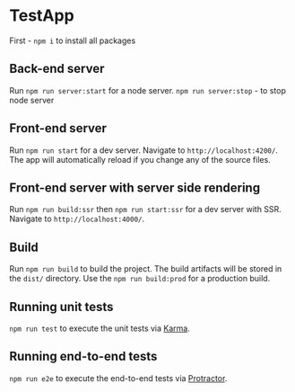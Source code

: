 # TestApp

First - `npm i` to install all packages

## Back-end server

Run `npm run server:start` for a node server. `npm run server:stop` - to stop node server

## Front-end server

Run `npm run start` for a dev server. Navigate to `http://localhost:4200/`. The app will automatically reload if you change any of the source files.

## Front-end server with server side rendering

Run `npm run build:ssr` then `npm run start:ssr` for a dev server with SSR. Navigate to `http://localhost:4000/`.

## Build

Run `npm run build` to build the project. The build artifacts will be stored in the `dist/` directory. Use the `npm run build:prod` for a production build.

## Running unit tests

`npm run test` to execute the unit tests via [Karma](https://karma-runner.github.io).

## Running end-to-end tests

`npm run e2e` to execute the end-to-end tests via [Protractor](http://www.protractortest.org/).
